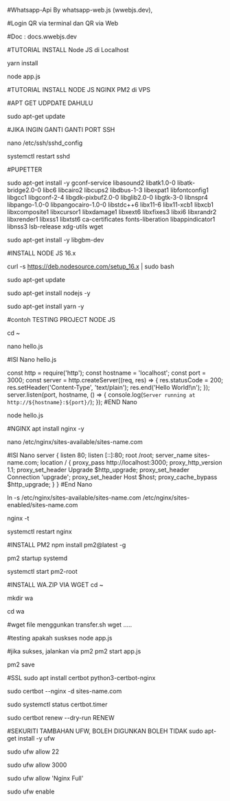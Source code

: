 #Whatsapp-Api By whatsapp-web.js (wwebjs.dev),

#Login QR via terminal dan QR via Web

#Doc : docs.wwebjs.dev

#TUTORIAL INSTALL Node JS di Localhost

yarn install

node app.js

#TUTORIAL INSTALL NODE JS NGINX PM2 di VPS

#APT GET UDPDATE DAHULU

sudo apt-get update


#JIKA INGIN GANTI GANTI PORT SSH

nano /etc/ssh/sshd_config

systemctl restart sshd


#PUPETTER

sudo apt-get install -y gconf-service libasound2 libatk1.0-0 libatk-bridge2.0-0 libc6 libcairo2 libcups2 libdbus-1-3 libexpat1 libfontconfig1 libgcc1 libgconf-2-4 libgdk-pixbuf2.0-0 libglib2.0-0 libgtk-3-0 libnspr4 libpango-1.0-0 libpangocairo-1.0-0 libstdc++6 libx11-6 libx11-xcb1 libxcb1 libxcomposite1 libxcursor1 libxdamage1 libxext6 libxfixes3 libxi6 libxrandr2 libxrender1 libxss1 libxtst6 ca-certificates fonts-liberation libappindicator1 libnss3 lsb-release xdg-utils wget

sudo apt-get install -y libgbm-dev


#INSTALL NODE JS 16.x

curl -s https://deb.nodesource.com/setup_16.x | sudo bash

sudo apt-get update

sudo apt-get install nodejs -y

sudo apt-get install yarn -y


#contoh TESTING PROJECT NODE JS

cd ~

nano hello.js

#ISI Nano hello.js

const http = require('http');
const hostname = 'localhost';
const port = 3000;
const server = http.createServer((req, res) => {
  res.statusCode = 200;
  res.setHeader('Content-Type', 'text/plain');
  res.end('Hello World!\n');
});
server.listen(port, hostname, () => {
  console.log(`Server running at http://${hostname}:${port}/`);
});
#END Nano

node hello.js

#NGINX
apt install nginx -y

nano /etc/nginx/sites-available/sites-name.com

#ISI Nano
server {
        listen 80;
        listen [::]:80;
        root /root;
        server_name sites-name.com;
    location / {
        proxy_pass http://localhost:3000;
        proxy_http_version 1.1;
        proxy_set_header Upgrade $http_upgrade;
        proxy_set_header Connection 'upgrade';
        proxy_set_header Host $host;
        proxy_cache_bypass $http_upgrade;
    }
}
#End Nano

ln -s /etc/nginx/sites-available/sites-name.com /etc/nginx/sites-enabled/sites-name.com

nginx -t

systemctl restart nginx

#INSTALL PM2
npm install pm2@latest -g

pm2 startup systemd

systemctl start pm2-root

#INSTALL WA.ZIP VIA WGET
cd ~

mkdir wa

cd wa

#wget file menggunkan transfer.sh 
wget .....

#testing apakah suskses
node app.js

#jika sukses, jalankan via pm2
pm2 start app.js

pm2 save

#SSL
sudo apt install certbot python3-certbot-nginx

sudo certbot --nginx -d sites-name.com

sudo systemctl status certbot.timer

sudo certbot renew --dry-run RENEW


#SEKURITI TAMBAHAN UFW, BOLEH DIGUNKAN BOLEH TIDAK
sudo apt-get install -y ufw

sudo ufw allow 22

sudo ufw allow 3000

sudo ufw allow 'Nginx Full'

sudo ufw enable